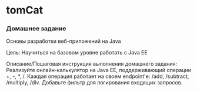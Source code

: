 # tomCat

### Домашнее задание
Основы разработки веб-приложений на Java

Цель:
Научиться на базовом уровне работать с Java EE


Описание/Пошаговая инструкция выполнения домашнего задания:
Реализуйте онлайн-калькулятор на Java EE, поддерживающий операции +, -, *, /. 
Каждая операция работает на своем endpoint'е: /add, /subtract, /multiply, /div. 
Добавьте фильтр для логирования входящих запросов.